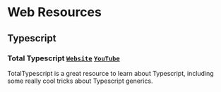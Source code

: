# Web Resources

## Typescript
### Total Typescript [`Website`](https://www.totaltypescript.com/) [`YouTube`](https://www.youtube.com/@mattpocockuk)
TotalTypescript is a great resource to learn about Typescript, including some really cool tricks about Typescript generics.
